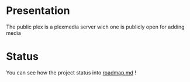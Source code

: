 # Presentation

The public plex is a plexmedia server wich one is publicly open for adding media

# Status

You can see how the project status into [roadmap.md](https://github.com/RaphCorp/ThePublicPlex/blob/main/roadmap.md) !
